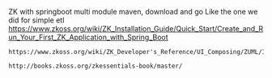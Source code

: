 

ZK with springboot multi module maven, download and go
Like the one we did for simple etl
	https://www.zkoss.org/wiki/ZK_Installation_Guide/Quick_Start/Create_and_Run_Your_First_ZK_Application_with_Spring_Boot

	https://www.zkoss.org/wiki/ZK_Developer's_Reference/UI_Composing/ZUML/Include_a_Page

	http://books.zkoss.org/zkessentials-book/master/

